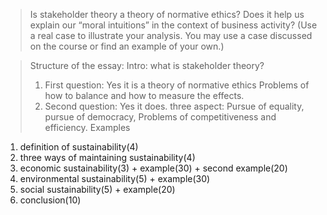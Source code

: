> Is stakeholder theory a theory of normative ethics? Does it help us explain our “moral intuitions” in the context of business activity? (Use a real case to illustrate your analysis. You may use a case discussed on the course or find an example of your own.)

>Structure of the essay: 
>Intro: what is stakeholder theory?
>1. First question: Yes it is a theory of normative ethics Problems of how to balance and how to measure the effects.
>2. Second question: Yes it does. three aspect: Pursue of equality, pursue of democracy, Problems of competitiveness and efficiency. Examples

1. definition of sustainability(4)
2. three ways of maintaining sustainability(4)
3. economic sustainability(3) + example(30) + second example(20)
4. environmental sustainability(5) + example(30)
5. social sustainability(5) + example(20)
6. conclusion(10)
<!--stackedit_data:
eyJoaXN0b3J5IjpbMzE2ODA4MTUyLC0xMDAxOTE5NTcsMTQ4MD
Y2NjQwOV19
-->